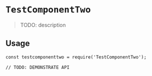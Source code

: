 # `TestComponentTwo`

> TODO: description

## Usage

```
const testcomponenttwo = require('TestComponentTwo');

// TODO: DEMONSTRATE API
```
